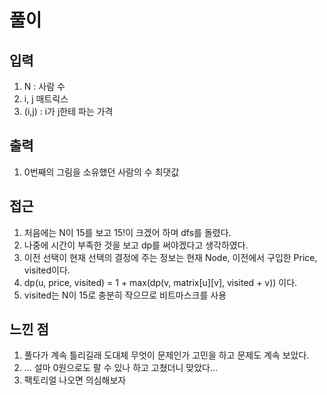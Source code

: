 # 풀이

## 입력
1) N : 사람 수
2) i, j 매트릭스
3) (i,j) : i가 j한테 파는 가격

## 출력
1) 0번째의 그림을 소유했던 사람의 수 최댓값

## 접근
1) 처음에는 N이 15를 보고 15!이 크겠어 하며 dfs를 돌렸다.
2) 나중에 시간이 부족한 것을 보고 dp를 써야겠다고 생각하였다.
3) 이전 선택이 현재 선택의 결정에 주는 정보는 현재 Node, 이전에서 구입한 Price, visited이다.
4) dp(u, price, visited) = 1 + max(dp(v, matrix[u][v], visited + v)) 이다.
5) visited는 N이 15로 충분히 작으므로 비트마스크를 사용

## 느낀 점
1) 풀다가 계속 틀리길래 도대체 무엇이 문제인가 고민을 하고 문제도 계속 보았다.
2) ... 설마 0원으로도 팔 수 있나 하고 고쳤더니 맞았다...
3) 팩토리얼 나오면 의심해보자